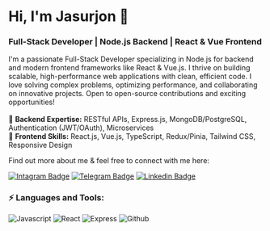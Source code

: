 <h1 align="left">Hi, I'm Jasurjon 👋</h1>

<h3 align="left">Full-Stack Developer | Node.js Backend | React & Vue Frontend</h3>

I'm a passionate Full-Stack Developer specializing in Node.js for backend and modern frontend frameworks like React & Vue.js. I thrive on building scalable, high-performance web applications with clean, efficient code. I love solving complex problems, optimizing performance, and collaborating on innovative projects. Open to open-source contributions and exciting opportunities!<br/><br/>
🔹 <b>Backend Expertise:</b> RESTful APIs, Express.js, MongoDB/PostgreSQL, Authentication (JWT/OAuth), Microservices<br/>
🔹 <b>Frontend Skills:</b> React.js, Vue.js, TypeScript, Redux/Pinia, Tailwind CSS, Responsive Design<br/>



Find out more about me & feel free to connect with me here:

[![Intagram Badge](https://img.shields.io/badge/Instagram-E4405F?style=for-the-badge&logo=instagram&logoColor=white&link=https://www.instagram.com/jasurjontoshtemirov)](https://www.instagram.com/jasurjontoshtemirov)
[![Telegram Badge](https://img.shields.io/badge/Telegram-2CA5E0?style=for-the-badge&logo=telegram&logoColor=white&link=https://t.me/jasurjontoshtemirov)](https://t.me/jasurjontoshtemirov)
[![Linkedin Badge](https://img.shields.io/badge/LinkedIn-0077B5?style=for-the-badge&logo=linkedin&logoColor=white&link=https://www.linkedin.com/in/jasurjon-toshtemirov/)](https://www.linkedin.com/in/jasurjon-toshtemirov/)

<h3 align="left">⚡ Languages and Tools:</h3>
<p>
  <img
    alt="Javascript"
    src="https://img.shields.io/badge/JavaScript-323330?style=for-the-badge&logo=javascript&logoColor=F7DF1E"
  />
  <img
    alt="React"
    src="https://img.shields.io/badge/React-20232A?style=for-the-badge&logo=react&logoColor=61DAFB"
  />
  <img
    alt="Express"
    src="https://img.shields.io/badge/Express.js-000000?style=for-the-badge&logo=express&logoColor=white"
  />
  <img
    alt="Github"
    src="https://img.shields.io/badge/GitHub-100000?style=for-the-badge&logo=github&logoColor=white"
  />
 
</p>
